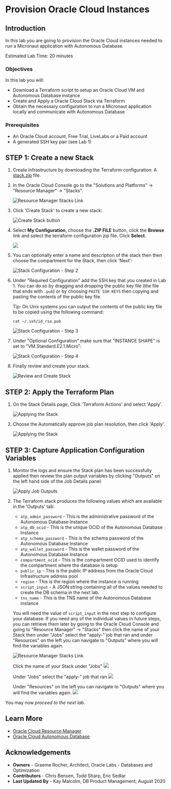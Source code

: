 # Provision Oracle Cloud Instances

## Introduction
In this lab you are going to provision the Oracle Cloud instances needed to run a Micronaut application with Autonomous Database.

Estimated Lab Time: 20 minutes

### Objectives

In this lab you will:

* Download a Terraform script to setup an Oracle Cloud VM and Autonomous Database instance
* Create and Apply a Oracle Cloud Stack via Terraform
* Obtain the necessary configuration to run a Micronaut application locally and communicate with Autonomous Database

### Prerequisites
- An Oracle Cloud account, Free Trial, LiveLabs or a Paid account
- A generated SSH key pair (see Lab 1)

## **STEP 1**: Create a new Stack

1. Create Infrastructure by downloading the Terraform configuration: A [stack.zip](https://objectstorage.us-ashburn-1.oraclecloud.com/p/Vk4scdlVl3XADcppSfidX9GUGlQEtAqfJyjCBCbNARXWZobt00Wwx7JoTxyRzKX6/n/cloudnative-devrel/b/micronaut-hol/o/stack.zip) file.

2. In the Oracle Cloud Console go to the "Solutions and Platforms" -> "Resource Manager" -> "Stacks".

   ![Resource Manager Stacks Link](images/resource_manager_link.png)

3. Click 'Create Stack' to create a new stack:

   ![Create Stack button](images/create_stack_btn.png)

4. Select **My Configuration**, choose the **.ZIP FILE** button, click the **Browse** link and select the terraform configuration zip file. Click **Select**.

	![](./images/zip-file.png)

5. You can optionally enter a name and description of the stack then then choose the compartment for the Stack, then click 'Next':

   ![Stack Configuration - Step 2](images/stack_info_2.png)

6. Under "Required Configuration" add the SSH key that you created in Lab 1. You can do so by dragging and dropping the public key file (the file that ends with `.pub`) or by choosing `PASTE SSH KEYS` then copying and pasting the contents of the public key file.

    Tip: On Unix systems you can output the contents of the public key file to be copied using the following command:

    ```
    cat ~/.ssh/id_rsa.pub
    ```

   ![Stack Configuration - Step 3](images/choose_ssh_key.png)

7. Under "Optional Configuration" make sure that "INSTANCE SHAPE" is set to "VM.Standard.E2.1.Micro":

   ![Stack Configuration - Step 4](images/choose_shape.png)

8. Finally review and create your stack.

   ![Review and Create Stack](images/review_stack.png)

##  **STEP 2**: Apply the Terraform Plan

1. On the Stack Details page, Click 'Terraform Actions' and select 'Apply'.

   ![Applying the Stack](images/stack_apply.png)

2. Choose the Automatically approve job plan resolution, then click 'Apply'.

   ![Applying the Stack](images/stack_apply_2.png)


##  **STEP 3**: Capture Application Configuration Variables

1. Monitor the logs and ensure the Stack plan has been successfully applied then review the plan output variables by clicking "Outputs" on the left hand side of the Job Details panel:

   ![Apply Job Outputs](images/tf_output.png)

2. The Terraform stack produces the following values which are available in the 'Outputs' tab:

      * `atp_admin_password` - This is the administrative password of the Autonomous Database Instance
      * `atp_db_ocid` - This is the unique OCID of the Autonomous Database Instance
      * `atp_schema_password` - This is the schema password of the Autonomous Database Instance
      * `atp_wallet_password` - This is the wallet password of the Autonomous Database Instance
      * `compartment_ocid` - This is the compartment OCID used to identify the compartment where the database is setup
      * `public_ip` - This is the public IP address from the Oracle Cloud Infrastructure address pool
      * `region` - This is the region where the instance is running
      * `script_input` - A JSON string containing all of the values needed to create the DB schema in the next lab.
      * `tns_name` - This is the TNS name of the Autonomous Database instance

      You will need the value of `script_input` in the next step to configure your database. If you need any of the individual values in future steps, you can retrieve them later by going to the Oracle Cloud Console and going to "Resource Manager" -> "Stacks" then click the name of your Stack then under "Jobs" select the "apply-" job that ran and under "Resources" on the left you can navigate to "Outputs" where you will find the variables again.

      ![Resource Manager Stacks Link](images/resource_manager_link.png)

      Click the name of your Stack under "Jobs"
      ![](images/click-stack-name.png)

      Under "Jobs" select the "apply-" job that ran
      ![](images/apply-job.png)

      Under "Resources" on the left you can navigate to "Outputs" where you will find the variables again.
      ![](images/outputs.png)

You may now *proceed to the next lab*.

## Learn More

* [Oracle Cloud Resource Manager](https://docs.cloud.oracle.com/en-us/iaas/Content/ResourceManager/Concepts/resourcemanager.htm)
* [Oracle Cloud Autonomous Database](https://docs.cloud.oracle.com/en-us/iaas/Content/Database/Concepts/adboverview.htm)

## Acknowledgements
- **Owners** - Graeme Rocher, Architect, Oracle Labs - Databases and Optimization
- **Contributors** - Chris Bensen, Todd Sharp, Eric Sedlar
- **Last Updated By** - Kay Malcolm, DB Product Management, August 2020
